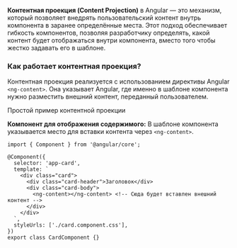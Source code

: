 **Контентная проекция (Content Projection)** в Angular — это механизм, который позволяет внедрять пользовательский контент внутрь компонента в заранее определённые места. Этот подход обеспечивает гибкость компонентов, позволяя разработчику определять, какой контент будет отображаться внутри компонента, вместо того чтобы жестко задавать его в шаблоне.

### Как работает контентная проекция?

Контентная проекция реализуется с использованием директивы Angular `<ng-content>`. Она указывает Angular, где именно в шаблоне компонента нужно разместить внешний контент, переданный пользователем.

Простой пример контентной проекции

**Компонент для отображения содержимого:** В шаблоне компонента указывается место для вставки контента через `<ng-content>`.

``` TS
import { Component } from '@angular/core';

@Component({
  selector: 'app-card',
  template: `
    <div class="card">
      <div class="card-header">Заголовок</div>
      <div class="card-body">
        <ng-content></ng-content> <!-- Сюда будет вставлен внешний контент -->
      </div>
    </div>
  `,
  styleUrls: ['./card.component.css'],
})
export class CardComponent {}
```

